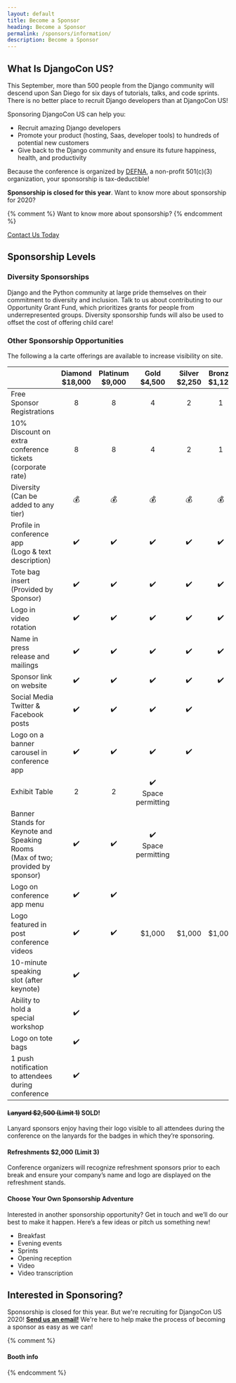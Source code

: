 ```yaml
---
layout: default
title: Become a Sponsor
heading: Become a Sponsor
permalink: /sponsors/information/
description: Become a Sponsor
---
```


## What Is DjangoCon US?

This September, more than 500 people from the Django community will descend upon San Diego for six days of tutorials, talks, and code sprints. There is no better place to recruit Django developers than at DjangoCon US!

Sponsoring DjangoCon US can help you:

- Recruit amazing Django developers
- Promote your product (hosting, Saas, developer tools) to hundreds of potential new customers
- Give back to the Django community and ensure its future happiness, health, and productivity

Because the conference is organized by [DEFNA](https://www.defna.org/), a non-profit 501(c)(3) organization, your sponsorship is tax-deductible!

**Sponsorship is closed for this year**. Want to know more about sponsorship for 2020?


{% comment %}
Want to know more about sponsorship?
{% endcomment %}

<a href="mailto:{{site.sponsors_email}}" class="button">Contact Us Today</a>

## Sponsorship Levels

### Diversity Sponsorships

Django and the Python community at large pride themselves on their commitment to diversity and inclusion. Talk to us about contributing to our Opportunity Grant Fund, which prioritizes grants for people from underrepresented groups. Diversity sponsorship funds will also be used to offset the cost of offering child care!

### Other Sponsorship Opportunities

The following a la carte offerings are available to increase visibility on site.

|                                                                                    | Diamond<br> $18,000 | Platinum<br> $9,000 | Gold<br> $4,500                                         | Silver<br> $2,250  | Bronze<br> $1,125  |
| ---------------------------------------------------------------------------------- | :-----------------: | :-----------------: | :-----------------------------------------------------: | :----------------: | :----------------: |
| Free Sponsor Registrations                                                         |          8          |          8          |                            4                            |         2          |         1          |
| 10% Discount on extra conference tickets (corporate rate)                          |          8          |          8          |                            4                            |         2          |         1          |
| Diversity<br> (Can be added to any tier)                                           |     :moneybag:      |     :moneybag:      |                       :moneybag:                        |     :moneybag:     |     :moneybag:     |
| Profile in conference app<br> (Logo & text description)                            | :heavy_check_mark:  | :heavy_check_mark:  |                   :heavy_check_mark:                    | :heavy_check_mark: | :heavy_check_mark: |
| Tote bag insert<br> (Provided by Sponsor)                                          | :heavy_check_mark:  | :heavy_check_mark:  |                   :heavy_check_mark:                    | :heavy_check_mark: | :heavy_check_mark: |
| Logo in video rotation                                                             | :heavy_check_mark:  | :heavy_check_mark:  |                   :heavy_check_mark:                    | :heavy_check_mark: | :heavy_check_mark: |
| Name in press release and mailings                                                 | :heavy_check_mark:  | :heavy_check_mark:  |                   :heavy_check_mark:                    | :heavy_check_mark: | :heavy_check_mark: |
| Sponsor link on website                                                            | :heavy_check_mark:  | :heavy_check_mark:  |                   :heavy_check_mark:                    | :heavy_check_mark: | :heavy_check_mark: |
| Social Media<br> Twitter & Facebook posts                                          | :heavy_check_mark:  | :heavy_check_mark:  |                   :heavy_check_mark:                    | :heavy_check_mark: |                    |
| Logo on a banner carousel in conference app                                        | :heavy_check_mark:  | :heavy_check_mark:  |                   :heavy_check_mark:                    | :heavy_check_mark: |                    |
| Exhibit Table                                                                      |          2          |          2          |            :heavy_check_mark: <br>Space permitting      |                    |                    |
| Banner Stands for Keynote and Speaking Rooms<br> (Max of two; provided by sponsor) | :heavy_check_mark:  | :heavy_check_mark:  |            :heavy_check_mark: <br>Space permitting      |                    |                    |
| Logo on conference app menu                                                        | :heavy_check_mark:  | :heavy_check_mark:  |                                                         |                    |                    |
| Logo featured in post conference videos                                            | :heavy_check_mark:  | :heavy_check_mark:  |                         $1,000                          |      $1,000        |      $1,000        |
| 10-minute speaking slot (after keynote)                                            | :heavy_check_mark:  |                     |                                                         |                    |                    |
| Ability to hold a special workshop                                                 | :heavy_check_mark:  |                     |                                                         |                    |                    |
| Logo on tote bags                                                                  | :heavy_check_mark:  |                     |                                                         |                    |                    |
| 1 push notification to attendees during conference                                 | :heavy_check_mark:  |                     |                                                         |                    |                    |

#### <del>Lanyard $2,500 (Limit 1)</del> SOLD!

Lanyard sponsors enjoy having their logo visible to all attendees during the conference on the lanyards for the badges in which they’re sponsoring.

#### Refreshments $2,000 (Limit 3)

Conference organizers will recognize refreshment sponsors prior to each break and ensure your company’s name and logo are displayed on the refreshment stands.

#### Choose Your Own Sponsorship Adventure

Interested in another sponsorship opportunity? Get in touch and we’ll do our best to make it happen. Here’s a few ideas or pitch us something new!

- Breakfast
- Evening events
- Sprints
- Opening reception
- Video
- Video transcription

## Interested in Sponsoring?

Sponsorship is closed for this year. But we're recruiting for DjangoCon US 2020! <strong><a href="mailto:{{site.sponsors_email}}">Send us an email!</a></strong> We're here to help make the process of becoming a sponsor as easy as we can!

{% comment %}
#### Booth info
{% endcomment %}
